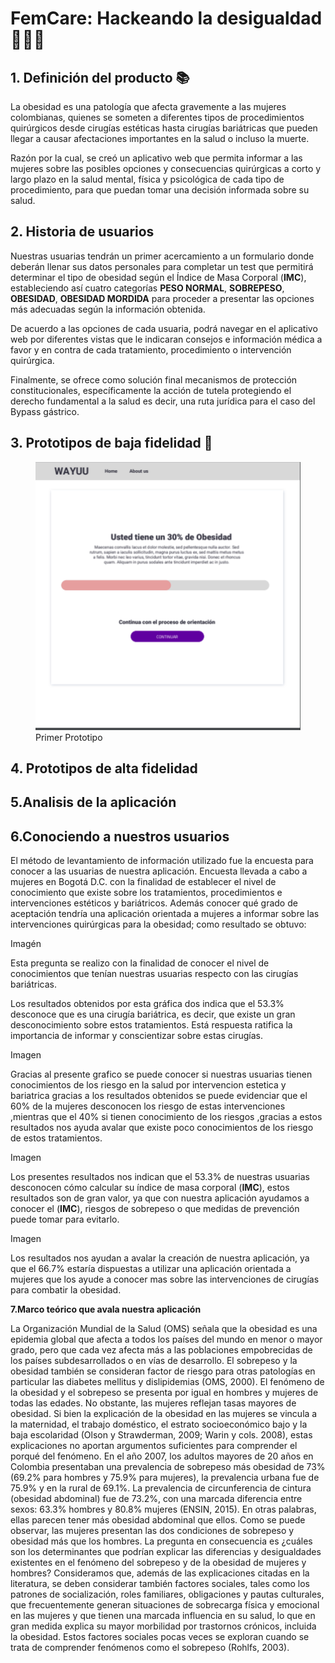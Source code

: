# FemCare: Hackeando la desigualdad 👩🏻‍💻


## 1. Definición del producto 📚

La obesidad es una patología que afecta gravemente a las mujeres colombianas, quienes se someten a diferentes tipos de procedimientos quirúrgicos desde cirugías estéticas hasta cirugías bariátricas que pueden llegar a causar afectaciones importantes en la salud o incluso la muerte.

Razón por la cual, se creó un aplicativo web que permita informar a las mujeres sobre las posibles opciones y consecuencias quirúrgicas a corto y largo plazo en la salud mental, física y psicológica de cada tipo de procedimiento, para que puedan tomar una decisión informada sobre su salud.

## 2. Historia de usuarios

Nuestras usuarias tendrán un primer acercamiento a un formulario donde deberán llenar sus datos personales para completar un test que permitirá determinar el tipo de obesidad según el Índice de Masa Corporal (**IMC**), 
estableciendo así cuatro categorías **PESO NORMAL**, **SOBREPESO**, **OBESIDAD**, **OBESIDAD MORDIDA** para proceder a presentar las opciones más adecuadas según la información obtenida. 

De acuerdo a las opciones de cada usuaria, podrá navegar en el aplicativo web por diferentes vistas que le indicaran consejos e información médica a favor y en contra de cada tratamiento, procedimiento o intervención quirúrgica. 

Finalmente, se ofrece como solución final mecanismos de protección constitucionales, específicamente la acción de tutela protegiendo el derecho fundamental a la salud es decir, una ruta jurídica para el caso del Bypass gástrico. 

## 3. Prototipos de baja fidelidad 📝

<figure>
<img width="500px" src="./doc/BF1.png">
<figcaption>Primer Prototipo</figcaption>
</figure>

## 4. Prototipos de alta fidelidad


## 5.Analisis de la aplicación


## 6.Conociendo a nuestros usuarios

El método de levantamiento de información utilizado fue la encuesta para conocer a las usuarias de nuestra aplicación.
Encuesta llevada a cabo a mujeres en Bogotá D.C. con la finalidad de establecer el nivel de conocimiento que existe sobre los tratamientos, procedimientos e intervenciones estéticos y bariátricos.
Además conocer qué grado de aceptación tendría una aplicación orientada a mujeres a informar sobre las intervenciones quirúrgicas para la obesidad; como resultado se obtuvo:

 Imagén
 
Esta pregunta se realizo con la finalidad de conocer el nivel de conocimientos que tenían nuestras usuarias respecto con las cirugías bariátricas.

Los resultados obtenidos por esta gráfica dos indica que el 53.3% desconoce que es una cirugía bariátrica, es decir, que existe un gran desconocimiento sobre estos tratamientos. Está respuesta ratifica la importancia de informar y conscientizar sobre estas cirugías.

Imagen

Gracias al presente grafico se puede conocer si nuestras usuarias tienen conocimientos de los riesgo en la salud por intervencion estetica y bariatrica  gracias a los resultados obtenidos se puede evidenciar que el 60% de la mujeres desconocen los riesgo de estas intervenciones ,mientras que el 40% si tienen conocimiento de los riesgos ,gracias a estos resultados nos ayuda avalar que existe poco conocimientos de los riesgo de estos tratamientos.

Imagen

Los presentes resultados nos indican que el 53.3% de nuestras usuarias desconocen cómo calcular su índice de masa corporal (**IMC**), estos resultados son de gran valor, ya que con nuestra aplicación ayudamos a conocer el (**IMC**),  riesgos de sobrepeso o que medidas de prevención puede tomar para evitarlo.

Imagen

Los resultados nos ayudan a avalar la creación de nuestra aplicación,  ya que el 66.7% estaría dispuestas a utilizar una aplicación orientada a mujeres que los ayude a conocer mas sobre las intervenciones de cirugías para combatir la obesidad.

**7.Marco teórico que avala nuestra aplicación**

La Organización Mundial de la Salud (OMS) señala que la obesidad es una epidemia global que afecta a todos los países del mundo en menor o mayor grado, pero que cada vez afecta más a las poblaciones empobrecidas de los países subdesarrollados o en vías de desarrollo. El sobrepeso y la obesidad también se consideran factor de riesgo para otras patologías en particular las diabetes mellitus y dislipidemias (OMS, 2000). El fenómeno de la obesidad y el sobrepeso se presenta por igual en hombres y mujeres de todas las edades. No obstante, las mujeres reflejan tasas mayores de obesidad. Si bien la explicación de la obesidad en las mujeres se vincula a la maternidad, el trabajo doméstico, el estrato socioeconómico bajo y la baja escolaridad (Olson y Strawderman, 2009; Warin y cols. 2008), estas explicaciones no aportan argumentos suficientes para comprender el porqué del fenómeno. En el año 2007, los adultos mayores de 20 años en Colombia presentaban una prevalencia de sobrepeso más obesidad de 73% (69.2% para hombres y 75.9% para mujeres), la prevalencia urbana fue de 75.9% y en la rural de 69.1%. La prevalencia de circunferencia de cintura (obesidad abdominal) fue de 73.2%, con una marcada diferencia entre sexos: 63.3% hombres y 80.8% mujeres (ENSIN, 2015). En otras palabras, ellas parecen tener más obesidad abdominal que ellos. Como se puede observar, las mujeres presentan las dos condiciones de sobrepeso y obesidad más que los hombres. La pregunta en consecuencia es ¿cuáles son los determinantes que podrían explicar las diferencias y desigualdades existentes en el fenómeno del sobrepeso y de la obesidad de mujeres y hombres? Consideramos que, además de las explicaciones citadas en la literatura, se deben considerar también factores sociales, tales como los patrones de socialización, roles familiares, obligaciones y pautas culturales, que frecuentemente generan situaciones de sobrecarga física y emocional en las mujeres y que tienen una marcada influencia en su salud, lo que en gran medida explica su mayor morbilidad por trastornos crónicos, incluida la obesidad. Estos factores sociales pocas veces se exploran cuando se trata de comprender fenómenos como el sobrepeso (Rohlfs, 2003).


